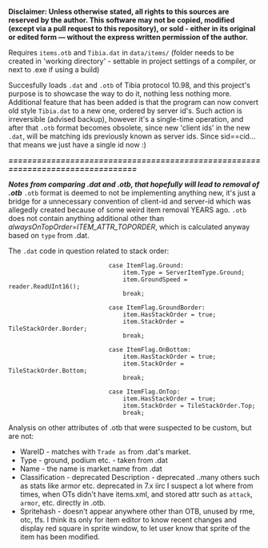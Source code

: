 **Disclaimer: Unless otherwise stated, all rights to this sources are reserved by the author. This software may not be copied, modified (except via a pull request to this repository), or sold - either in its original or edited form — without the express written permission of the author.**

Requires ``items.otb`` and ``Tibia.dat`` in ``data/items/`` (folder needs to be created in 'working directory' - settable in project settings of a compiler, or next to .exe if using a build)

Succesfully loads ``.dat`` and ``.otb`` of Tibia protocol 10.98, and this project's purpose is to showcase the way to do it, nothing less nothing more.
Additional feature that has been added is that the program can now convert old style ``Tibia.dat`` to a new one, ordered by server id's. Such action is irreversible (advised backup),
however it's a single-time operation, and after that `.otb` format becomes obsolete, since new 'client ids' in the new `.dat`, will be matching ids previously known as server ids.
Since sid==cid... that means we just have a single id now :)


***================================================================================***

***Notes from comparing .dat and .otb, that hopefully will lead to removal of .otb***
`.otb` format is deemed to not be implementing anything new, it's just a bridge for a unnecessary convention of client-id and server-id which was allegedly created because of some weird
item removal YEARS ago. `.otb` does not contain anything additional other than *alwaysOnTopOrder=ITEM_ATTR_TOPORDER*, which is calculated anyway based on `type` from .dat.

The `.dat` code in question related to stack order:
```
                            case ItemFlag.Ground:
                                item.Type = ServerItemType.Ground;
                                item.GroundSpeed = reader.ReadUInt16();
                                break;

                            case ItemFlag.GroundBorder:
                                item.HasStackOrder = true;
                                item.StackOrder = TileStackOrder.Border;
                                break;

                            case ItemFlag.OnBottom:
                                item.HasStackOrder = true;
                                item.StackOrder = TileStackOrder.Bottom;
                                break;

                            case ItemFlag.OnTop:
                                item.HasStackOrder = true;
                                item.StackOrder = TileStackOrder.Top;
                                break;
```

Analysis on other attributes of .otb that were suspected to be custom, but are not:
- WareID - matches with `Trade as` from .dat's market.
- Type - ground, podium etc. - taken from .dat
- Name - the name is market.name from .dat
- Classification - deprecated
Description - deprecated
..many others such as stats like armor etc. deprecated in 7.x iirc
I suspect a lot where from times, when OTs didn't have items.xml, and stored attr such as `attack`, `armor`, etc. directly in .otb.
- Spritehash - doesn't appear anywhere other than OTB, unused by rme, otc, tfs.
I think its only for item editor to know recent changes and display red square in sprite window, to let user know that sprite of the item has been modified.
